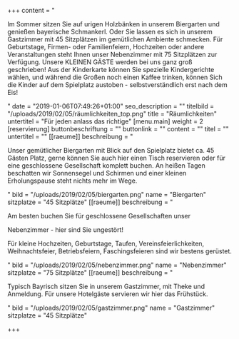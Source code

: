 +++
content = "<p>Im Sommer sitzen Sie auf urigen Holzbänken in unserem Biergarten und genießen bayerische Schmankerl. Oder Sie lassen es sich in unserem Gastzimmer mit 45 Sitzplätzen im gemütlichen Ambiente schmecken. Für Geburtstage, Firmen- oder Familienfeiern, Hochzeiten oder andere Veranstaltungen steht Ihnen unser Nebenzimmer mit 75 Sitzplätzen zur Verfügung. Unsere KLEINEN GÄSTE werden bei uns ganz groß geschrieben! Aus der Kinderkarte können Sie spezielle Kindergerichte wählen, und während die Großen noch einen Kaffee trinken, können Sich die Kinder auf dem Spielplatz austoben - selbstverständlich erst nach dem Eis!</p>"
date = "2019-01-06T07:49:26+01:00"
seo_description = ""
titelbild = "/uploads/2019/02/05/räumlichkeiten_top.png"
title = "Räumlichkeiten"
untertitel = "Für jeden anlass das richtige"
[menu.main]
weight = 2
[reservierung]
buttonbeschriftung = ""
buttonlink = ""
content = ""
titel = ""
untertitel = ""
[[raeume]]
beschreibung = "<p>Unser gemütlicher Biergarten mit Blick auf den Spielplatz bietet ca. 45 Gästen Platz, gerne können Sie auch hier einen Tisch reservieren oder für eine geschlossene Gesellschaft komplett buchen. An heißen Tagen beschatten wir Sonnensegel und Schirmen und einer kleinen Erholungspause steht nichts mehr im Wege.</p>"
bild = "/uploads/2019/02/05/biergarten.png"
name = "Biergarten"
sitzplatze = "45 Sitzplätze"
[[raeume]]
beschreibung = "<p>Am besten buchen Sie für geschlossene Gesellschaften unser </p><p>Nebenzimmer - hier sind Sie ungestört!</p><p>Für kleine Hochzeiten, Geburtstage, Taufen, Vereinsfeierlichkeiten, Weihnachtsfeier, Betriebsfeiern, Faschingsfeieren sind wir bestens gerüstet.</p>"
bild = "/uploads/2019/02/05/nebenzimmer.png"
name = "Nebenzimmer"
sitzplatze = "75 Sitzplätze"
[[raeume]]
beschreibung = "<p>Typisch Bayrisch sitzen Sie in unserem Gastzimmer, mit Theke und Anmeldung. Für unsere Hotelgäste servieren wir hier das Frühstück.</p>"
bild = "/uploads/2019/02/05/gastzimmer.png"
name = "Gastzimmer"
sitzplatze = "45 Sitzplätze"

+++
